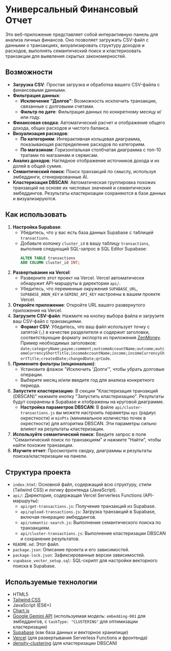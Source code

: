 # Универсальный Финансовый Отчет

Это веб-приложение представляет собой интерактивную панель для анализа личных финансов. Оно позволяет загружать CSV-файл с данными о транзакциях, визуализировать структуру доходов и расходов, выполнять семантический поиск и кластеризовать транзакции для выявления скрытых закономерностей.

## Возможности

*   **Загрузка CSV**: Простая загрузка и обработка вашего CSV-файла с финансовыми данными.
*   **Фильтрация данных**:
    *   **Исключение "Долгов"**: Возможность исключить транзакции, связанные с долговыми счетами.
    *   **Фильтр по дате**: Фильтрация данных по конкретному месяцу и/или году.
*   **Финансовая сводка**: Автоматический расчет и отображение общего дохода, общих расходов и чистого баланса.
*   **Визуализация расходов**:
    *   **По категориям**: Интерактивная кольцевая диаграмма, показывающая распределение расходов по категориям.
    *   **По магазинам**: Горизонтальная столбчатая диаграмма с топ-10 тратами по магазинам и сервисам.
*   **Анализ доходов**: Наглядное отображение источников дохода и их долей в общей сумме.
*   **Семантический поиск**: Поиск транзакций по смыслу, используя эмбеддинги, сгенерированные AI.
*   **Кластеризация DBSCAN**: Автоматическая группировка похожих транзакций на основе их числовых значений и семантических эмбеддингов. Результаты кластеризации сохраняются в базе данных и визуализируются.

## Как использовать

1.  **Настройка Supabase**:
    *   Убедитесь, что у вас есть база данных Supabase с таблицей `transactions`.
    *   Добавьте колонку `cluster_id` в вашу таблицу `transactions`, выполнив следующий SQL-запрос в SQL Editor Supabase:
        ```sql
        ALTER TABLE transactions
        ADD COLUMN cluster_id INT;
        ```
2.  **Развертывание на Vercel**:
    *   Разверните этот проект на Vercel. Vercel автоматически обнаружит API-маршруты в директории `api/`.
    *   Убедитесь, что переменные окружения `SUPABASE_URL`, `SUPABASE_ANON_KEY` и `GEMINI_API_KEY` настроены в вашем проекте Vercel.
3.  **Откройте приложение**: Откройте URL вашего развернутого приложения на Vercel.
4.  **Загрузите CSV-файл**: Нажмите на кнопку выбора файла и загрузите ваш CSV-файл с транзакциями.
    *   **Формат CSV**: Убедитесь, что ваш файл использует точку с запятой (`;`) в качестве разделителя и содержит заголовки, соответствующие формату экспорта из приложения [ZenMoney](https://zenmoney.ru/). Пример необходимых заголовков: `date;categoryName;payee;comment;outcomeAccountName;outcome;outcomeCurrencyShortTitle;incomeAccountName;income;incomeCurrencyShortTitle;createdDate;changedDate;qrCode`.
5.  **Примените фильтры (опционально)**:
    *   Установите флажок "Исключить 'Долги'", чтобы убрать долговые операции.
    *   Выберите месяц и/или введите год для анализа конкретного периода.
6.  **Запустите кластеризацию**: В секции "Кластеризация транзакций (DBSCAN)" нажмите кнопку "Запустить кластеризацию". Результаты будут сохранены в Supabase и отображены на круговой диаграмме.
    *   **Настройка параметров DBSCAN**: В файле `api/cluster-transactions.js` вы можете настроить параметры `eps` (радиус окрестности) и `minPts` (минимальное количество точек в окрестности) для алгоритма DBSCAN. Эти параметры сильно влияют на результаты кластеризации.
7.  **Используйте семантический поиск**: Введите запрос в поле "Семантический поиск по транзакциям" и нажмите "Найти", чтобы найти похожие транзакции.
8.  **Изучите отчет**: Просмотрите сводку, диаграммы и результаты поиска/кластеризации на панели.

## Структура проекта

*   `index.html`: Основной файл, содержащий всю структуру, стили (Tailwind CSS) и логику фронтенда (JavaScript).
*   `api/`: Директория, содержащая Vercel Serverless Functions (API-маршруты):
    *   `api/get-transactions.js`: Получение транзакций из Supabase.
    *   `api/upload-transactions.js`: Загрузка транзакций в Supabase, включая генерацию эмбеддингов.
    *   `api/semantic-search.js`: Выполнение семантического поиска по транзакциям.
    *   `api/cluster-transactions.js`: Выполнение кластеризации DBSCAN и сохранение результатов.
*   `README.md`: Этот файл.
*   `package.json`: Описание проекта и его зависимостей.
*   `package-lock.json`: Зафиксированные версии зависимостей.
*   `supabase_vector_setup.sql`: SQL-скрипт для настройки векторного поиска в Supabase.

## Используемые технологии

*   HTML5
*   [Tailwind CSS](https://tailwindcss.com/)
*   JavaScript (ES6+)
*   [Chart.js](https://www.chartjs.org/)
*   [Google Gemini API](https://ai.google.dev/) (используемая модель: `embedding-001` для эмбеддингов, с `taskType: "CLUSTERING"` для оптимизации кластеризации)
*   [Supabase](https://supabase.com/) (как база данных и векторное хранилище)
*   [Vercel](https://vercel.com/) (для развертывания Serverless Functions и фронтенда)
*   [density-clustering](https://www.npmjs.com/package/density-clustering) (для кластеризации DBSCAN)
